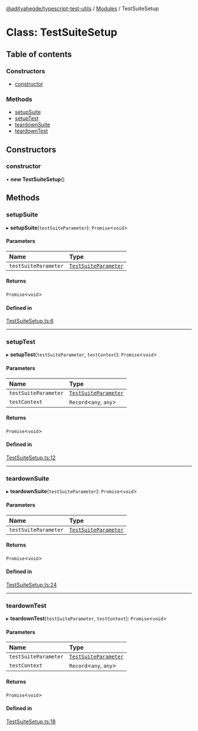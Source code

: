 [@adityahegde/typescript-test-utils](../README.md) / [Modules](../modules.md) / TestSuiteSetup

# Class: TestSuiteSetup

## Table of contents

### Constructors

- [constructor](TestSuiteSetup.md#constructor)

### Methods

- [setupSuite](TestSuiteSetup.md#setupsuite)
- [setupTest](TestSuiteSetup.md#setuptest)
- [teardownSuite](TestSuiteSetup.md#teardownsuite)
- [teardownTest](TestSuiteSetup.md#teardowntest)

## Constructors

### constructor

• **new TestSuiteSetup**()

## Methods

### setupSuite

▸ **setupSuite**(`testSuiteParameter`): `Promise`<`void`\>

#### Parameters

| Name | Type |
| :------ | :------ |
| `testSuiteParameter` | [`TestSuiteParameter`](../modules.md#testsuiteparameter) |

#### Returns

`Promise`<`void`\>

#### Defined in

[TestSuiteSetup.ts:6](https://github.com/AdityaHegde/typescript-test-utils/blob/d457a6f/src/TestSuiteSetup.ts#L6)

___

### setupTest

▸ **setupTest**(`testSuiteParameter`, `testContext`): `Promise`<`void`\>

#### Parameters

| Name | Type |
| :------ | :------ |
| `testSuiteParameter` | [`TestSuiteParameter`](../modules.md#testsuiteparameter) |
| `testContext` | `Record`<`any`, `any`\> |

#### Returns

`Promise`<`void`\>

#### Defined in

[TestSuiteSetup.ts:12](https://github.com/AdityaHegde/typescript-test-utils/blob/d457a6f/src/TestSuiteSetup.ts#L12)

___

### teardownSuite

▸ **teardownSuite**(`testSuiteParameter`): `Promise`<`void`\>

#### Parameters

| Name | Type |
| :------ | :------ |
| `testSuiteParameter` | [`TestSuiteParameter`](../modules.md#testsuiteparameter) |

#### Returns

`Promise`<`void`\>

#### Defined in

[TestSuiteSetup.ts:24](https://github.com/AdityaHegde/typescript-test-utils/blob/d457a6f/src/TestSuiteSetup.ts#L24)

___

### teardownTest

▸ **teardownTest**(`testSuiteParameter`, `testContext`): `Promise`<`void`\>

#### Parameters

| Name | Type |
| :------ | :------ |
| `testSuiteParameter` | [`TestSuiteParameter`](../modules.md#testsuiteparameter) |
| `testContext` | `Record`<`any`, `any`\> |

#### Returns

`Promise`<`void`\>

#### Defined in

[TestSuiteSetup.ts:18](https://github.com/AdityaHegde/typescript-test-utils/blob/d457a6f/src/TestSuiteSetup.ts#L18)
